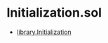 # Initialization.sol

<!-- START_INDEX -->
- [library.Initialization](./library.Initialization.md)
<!-- END_INDEX -->
